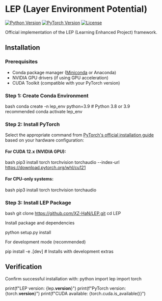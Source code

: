 # LEP (Layer Environment Potential)

[![Python Version](https://img.shields.io/badge/python-3.8%2B-blue.svg)](https://www.python.org/downloads/)
[![PyTorch Version](https://img.shields.io/badge/PyTorch-2.0%2B-orange.svg)](https://pytorch.org/get-started/locally/)
[![License](https://img.shields.io/badge/License-MIT-green.svg)](LICENSE)

Official implementation of the LEP (Learning Enhanced Project) framework.

## Installation

### Prerequisites
- Conda package manager ([Miniconda](https://docs.conda.io/en/latest/miniconda.html) or Anaconda)
- NVIDIA GPU drivers (if using GPU acceleration)
- CUDA Toolkit (compatible with your PyTorch version)

### Step 1: Create Conda Environment
bash
conda create -n lep_env python=3.9  # Python 3.8 or 3.9 recommended
conda activate lep_env


### Step 2: Install PyTorch
Select the appropriate command from [PyTorch's official installation guide](https://pytorch.org/get-started/locally/) based on your hardware configuration:

#### For CUDA 12.x (NVIDIA GPU):
bash
pip3 install torch torchvision torchaudio --index-url https://download.pytorch.org/whl/cu121


#### For CPU-only systems:
bash
pip3 install torch torchvision torchaudio


### Step 3: Install LEP Package
bash
git clone https://github.com/XZ-HaN/LEP.git
cd LEP

Install package and dependencies

python setup.py install

For development mode (recommended)

pip install -e .[dev]  # Installs with development extras


## Verification
Confirm successful installation with:
python
import lep
import torch

print(f"LEP version: {lep.__version__}")
print(f"PyTorch version: {torch.__version__}")
print(f"CUDA available: {torch.cuda.is_available()}")
